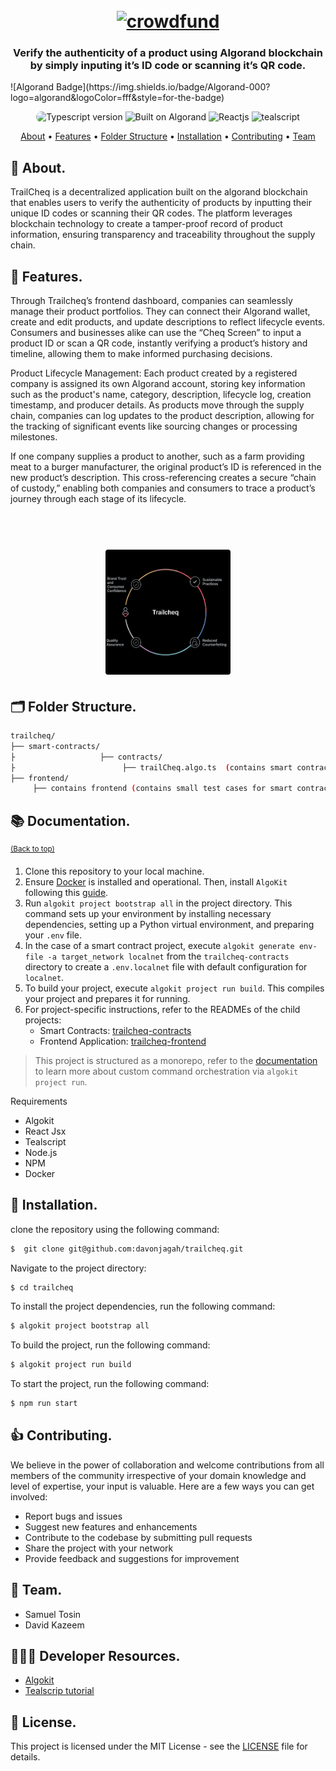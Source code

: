 
<h1 align="center">
    <br>
    <a href="https://github.com/davonjagah/trailcheq">
        <img src="./public/trailchew.JPG" alt="crowdfund" width="130" height="130" />
    </a>
    <br>
</h1>

<h3 align="center">Verify the authenticity of a product using Algorand blockchain by simply inputing it’s ID code or scanning it’s QR code.</h3>
![Algorand Badge](https://img.shields.io/badge/Algorand-000?logo=algorand&logoColor=fff&style=for-the-badge)

<p align="center">
    <img src="https://img.shields.io/badge/TypeScript-007ACC?style=for-the-badge&logo=typescript&logoColor=white" alt="Typescript version" height="20" style="
       border-radius: 20px;
    ">
        <img src="https://img.shields.io/badge/Algorand-000?logo=algorand&logoColor=fff&style=for-the-badge" alt="Built on Algorand">
    <img src="https://img.shields.io/badge/React-61DAFB?logo=react&logoColor=000&style=for-the-badge" alt="Reactjs">
    <img src="https://img.shields.io/badge/Teal-005149?logo=teal&logoColor=fff&style=for-the-badge" alt="tealscript">
</p>

<p align="center">
    <a href="#-about">About</a> •
    <a href="#-features">Features</a> •
    <a href="#-folder-structure">Folder Structure</a> •
    <a href="#-api-documentation">Installation</a> •
    <a href="#-contributing">Contributing</a> •
    <a href="#-team">Team</a>
</p>

## 📝 About.

TrailCheq is a decentralized application built on the algorand blockchain that enables users to verify the authenticity of products by inputting their unique ID codes or scanning their QR codes. The platform leverages blockchain technology to create a tamper-proof record of product information, ensuring transparency and traceability throughout the supply chain.


## 🎯 Features.

Through Trailcheq’s frontend dashboard, companies can seamlessly manage their product portfolios. They can connect their Algorand wallet, create and edit products, and update descriptions to reflect lifecycle events. Consumers and businesses alike can use the “Cheq Screen” to input a product ID or scan a QR code, instantly verifying a product’s history and timeline, allowing them to make informed purchasing decisions.

Product Lifecycle Management:
Each product created by a registered company is assigned its own Algorand account, storing key information such as the product's name, category, description, lifecycle log, creation timestamp, and producer details. As products move through the supply chain, companies can log updates to the product description, allowing for the tracking of significant events like sourcing changes or processing milestones.

If one company supplies a product to another, such as a farm providing meat to a burger manufacturer, the original product’s ID is referenced in the new product’s description. This cross-referencing creates a secure “chain of custody,” enabling both companies and consumers to trace a product’s journey through each stage of its lifecycle.


<h1 align="center">
    <br>
    <a href="https://github.com/davonjagah/trailcheq">
        <img src="./public/achri.png" alt="crowdfund" width="200" height="200" />
    </a>
    <br>
</h1>

## 🗂️ Folder Structure.

```sh
trailcheq/
├── smart-contracts/
├                   ├── contracts/
├                        ├── trailCheq.algo.ts  (contains smart contracts code)
├── frontend/
     ├── contains frontend (contains small test cases for smart contracts)

```

## 📚 Documentation.

<sup>[(Back to top)](#------------------------)</sup>

1. Clone this repository to your local machine.
2. Ensure [Docker](https://www.docker.com/) is installed and operational. Then, install `AlgoKit` following this [guide](https://github.com/algorandfoundation/algokit-cli#install).
3. Run `algokit project bootstrap all` in the project directory. This command sets up your environment by installing necessary dependencies, setting up a Python virtual environment, and preparing your `.env` file.
4. In the case of a smart contract project, execute `algokit generate env-file -a target_network localnet` from the `trailcheq-contracts` directory to create a `.env.localnet` file with default configuration for `localnet`.
5. To build your project, execute `algokit project run build`. This compiles your project and prepares it for running.
6. For project-specific instructions, refer to the READMEs of the child projects:
   - Smart Contracts: [trailcheq-contracts](projects/trailcheq-contracts/README.md)
   - Frontend Application: [trailcheq-frontend](projects/trailcheq-frontend/README.md)

> This project is structured as a monorepo, refer to the [documentation](https://github.com/algorandfoundation/algokit-cli/blob/main/docs/features/project/run.md) to learn more about custom command orchestration via `algokit project run`.


Requirements

- Algokit
- React Jsx
- Tealscript
- Node.js
- NPM
- Docker 

## 🚀 Installation.

clone the repository using the following command:

```sh
$  git clone git@github.com:davonjagah/trailcheq.git
```
 
Navigate to the project directory:

```sh
$ cd trailcheq
```

To install the project dependencies, run the following command:

```sh
$ algokit project bootstrap all
```

To build the project, run the following command:

```sh
$ algokit project run build
```

To start the project, run the following command:

```sh
$ npm run start
```

## 👍 Contributing.

We believe in the power of collaboration and welcome contributions from all members of the community irrespective of your domain knowledge and level of expertise, your input is valuable. Here are a few ways you can get involved:

- Report bugs and issues
- Suggest new features and enhancements
- Contribute to the codebase by submitting pull requests
- Share the project with your network
- Provide feedback and suggestions for improvement

## 👥 Team.

- Samuel Tosin
- David Kazeem

## 👨🏽‍🍳 Developer Resources.

- [Algokit](https://developer.algorand.org/docs/get-started/algokit/?__hstc=10350826.4f04cac7c96df4e2313e74a6c7e85669.1727669739788.1729608270578.1730778906712.5&__hssc=10350826.1.1730778906712&__hsfp=51185828)
- [Tealscrip tutorial](https://www.youtube.com/playlist?list=PLwRyHoehE434hyDE6SvSrN-GUqAB07fju)

## 📜 License.

This project is licensed under the MIT License - see the [LICENSE](LICENSE) file for details.
